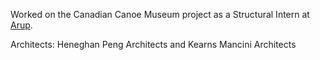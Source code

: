 Worked on the Canadian Canoe Museum project as a Structural Intern at [Arup](https://arup.com).

Architects: Heneghan Peng Architects and Kearns Mancini Architects